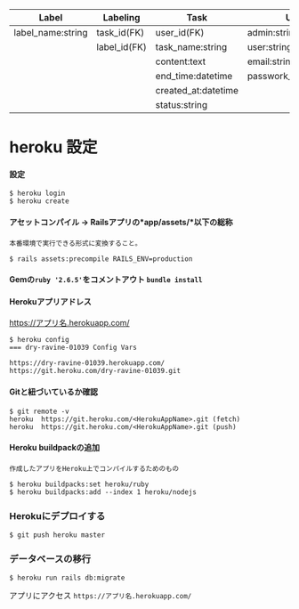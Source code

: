|Label            |Labeling    |Task            |User                  |
|  ----           |  ----      |  ----          |  ----                |
|label_name:string|task_id(FK) |user_id(FK)     |admin:string          |
|                 |label_id(FK)|task_name:string|user:string           |
|                 |            |content:text    |email:string          |
|                 |            |end_time:datetime        |passwork_digest:string|
|			|			|	created_at:datetime	|			|
|  |  |status:string  |  |

# heroku 設定
#### 設定
```
$ heroku login
$ heroku create
```

#### アセットコンパイル -> Railsアプリの*app/assets/*以下の総称
	本番環境で実行できる形式に変換すること。
`$ rails assets:precompile RAILS_ENV=production`

#### Gemの`ruby '2.6.5'`をコメントアウト `bundle install`

#### Herokuアプリアドレス
https://アプリ名.herokuapp.com/
``` アプリ名確認 =><=の中
$ heroku config
=== dry-ravine-01039 Config Vars

https://dry-ravine-01039.herokuapp.com/
https://git.heroku.com/dry-ravine-01039.git
```


#### Gitと紐づいているか確認
```
$ git remote -v
heroku  https://git.heroku.com/<HerokuAppName>.git (fetch)
heroku  https://git.heroku.com/<HerokuAppName>.git (push)
```

#### Heroku buildpackの追加
	作成したアプリをHeroku上でコンパイルするためのもの
```
$ heroku buildpacks:set heroku/ruby
$ heroku buildpacks:add --index 1 heroku/nodejs
```

### Herokuにデプロイする
```
$ git push heroku master
```

### データベースの移行
```
$ heroku run rails db:migrate
```

アプリにアクセス
`https://アプリ名.herokuapp.com/`
